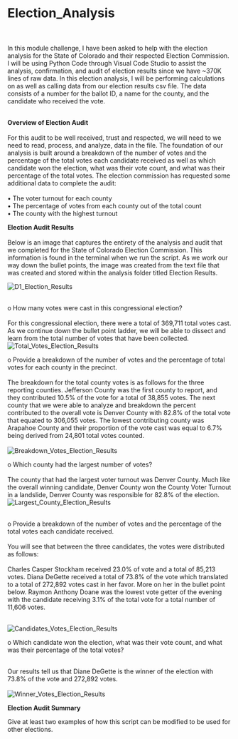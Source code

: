 # Election_Analysis<br><br>

In this module challenge, I have been asked to help with the election analysis for the State of Colorado and their respected Election Commission.  I will be using Python Code through Visual Code Studio to assist the analysis, confirmation, and audit of election results since we have ~370K lines of raw data.  In this election analysis, I will be performing calculations on as well as calling data from our election results csv file. The data consists of a number for the ballot ID, a name for the county, and the candidate who received the vote.  <br><br>


**Overview of Election Audit**<br><br>
For this audit to be well received, trust and respected, we will need to we need to read, process, and analyze, data in the file.  The foundation of our analysis is built around a breakdown of the number of votes and the percentage of the total votes each candidate received as well as which candidate won the election, what was their vote count, and what was their percentage of the total votes.  The election commission has requested some additional data to complete the audit:<br><br>
•	The voter turnout for each county<br>
•	The percentage of votes from each county out of the total count<br>
•	The county with the highest turnout<br>

**Election Audit Results**<br><br>
Below is an image that captures the entirety of the analysis and audit that we completed for the State of Colorado Election Commission.  This information is found in the terminal when we run the script.  As we work our way down the bullet points, the image was created from the text file that was created and stored within the analysis folder titled Election Results.<br>

 ![D1_Election_Results](analysis/D1_Election_Results.png)<br><br>

   o	How many votes were cast in this congressional election?<br><br>
 For this congressional election, there were a total of 369,711 total votes cast.  As we continue down the bullet point ladder, we will be able to dissect and learn from the total number of votes that have been collected.<br>
 ![Total_Votes_Election_Results](analysis/Total_Votes_Election_Results.png)

        
   o	Provide a breakdown of the number of votes and the percentage of total votes for each county in the precinct.<br><br>
The breakdown for the total county votes is as follows for the three reporting counties.  Jefferson County was the first county to report, and they contributed 10.5% of the vote for a total of 38,855 votes.  The next county that we were able to analyze and breakdown the percent contributed to the overall vote is Denver County with 82.8% of the total vote that equated to 306,055 votes.  The lowest contributing county was Arapahoe County and their proportion of the vote cast was equal to 6.7% being derived from 24,801 total votes counted.<br><br>
 ![Breakdown_Votes_Election_Results](analysis/Breakdown_Votes_Election_Results.png)
        
   o	Which county had the largest number of votes?<br><br>
 The county that had the largest voter turnout was Denver County.  Much like the overall winning candidate, Denver County won the County Voter Turnout in a landslide, Denver County was responsible for 82.8% of the election. <br>
![Largest_County_Election_Results](analysis/Largest_County_Election_Results.png)<br><br>
        
   o	Provide a breakdown of the number of votes and the percentage of the total votes each candidate received.<br><br>
You will see that between the three candidates, the votes were distributed as follows:<br><br>
Charles Casper Stockham received 23.0% of vote and a total of 85,213 votes.  Diana DeGette received a total of 73.8% of the vote which translated to a total of 272,892 votes cast in her favor.  More on her in the bullet point below.  Raymon Anthony Doane was the lowest vote getter of the evening with the candidate receiving 3.1% of the total vote for a total number of 11,606 votes.<br><br>

![Candidates_Votes_Election_Results](analysis/Candidates_Votes_Election_Results.png)
       
   o	Which candidate won the election, what was their vote count, and what was their percentage of the total votes?<br><br>

Our results tell us that Diane DeGette is the winner of the election with 73.8% of the vote and 272,892 votes.<br><br>
![Winner_Votes_Election_Results](analysis/Winner_Votes_Election_Results.png)



**Election Audit Summary**

Give at least two examples of how this script can be modified to be used for other elections.
